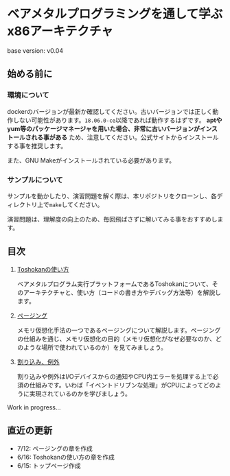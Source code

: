 # ベアメタルプログラミングを通して学ぶx86アーキテクチャ
base version: v0.04

## 始める前に
### 環境について
dockerのバージョンが最新か確認してください。古いバージョンでは正しく動作しない可能性があります。`18.06.0-ce`以降であれば動作するはずです。 **aptやyum等のパッケージマネージャを用いた場合、非常に古いバージョンがインストールされる事がある** ため、注意してください。公式サイトからインストールする事を推奨します。

また、GNU Makeがインストールされている必要があります。

### サンプルについて
サンプルを動かしたり、演習問題を解く際は、本リポジトリをクローンし、各ディレクトリ上で`make`してください。

演習問題は、理解度の向上のため、毎回飛ばさずに解いてみる事をおすすめします。

## 目次
1. [Toshokanの使い方](./toshokan/)

    ベアメタルプログラム実行プラットフォームであるToshokanについて、そのアーキテクチャと、使い方（コードの書き方やデバッグ方法等）を解説します。

1. [ページング](./paging/)

    メモリ仮想化手法の一つであるページングについて解説します。ページングの仕組みを通じ、メモリ仮想化の目的（メモリ仮想化がなぜ必要なのか、どのような場所で使われているのか）を見てみましょう。

1. [割り込み、例外](./interrupt/)

    割り込みや例外はI/Oデバイスからの通知やCPU内エラーを処理する上で必須の仕組みです。いわば「イベントドリブンな処理」がCPUによってどのように実現されているのかを学びましょう。

Work in progress...

## 直近の更新
- 7/12: ページングの章を作成
- 6/16: Toshokanの使い方の章を作成
- 6/15: トップページ作成